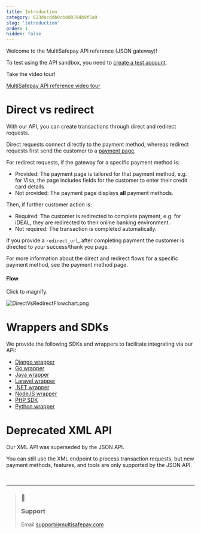```yaml
---
title: Introduction
category: 623dacddb0cbdd0394b9f5a9
slug: 'introduction'
order: 1
hidden: false
---
```


Welcome to the MultiSafepay API reference (JSON gateway)!

To test using the API sandbox, you need to [create a test account](/docs/create-account/).

Take the video tour!

[MultiSafepay API reference video tour](https://youtu.be/hH6zdzN9BRs "@embed")

# Direct vs redirect


With our API, you can create transactions through direct and redirect requests.

Direct requests connect directly to the payment method, whereas redirect requests first send the customer to a [payment page](/docs/payment-pages/).

For redirect requests, if the gateway for a specific payment method is:

- Provided: The payment page is tailored for that payment method, e.g. for Visa, the page includes fields for the customer to enter their credit card details. 
- Not provided: The payment page displays **all** payment methods.

Then, if further customer action is:

- Required: The customer is redirected to complete payment, e.g. for iDEAL, they are redirected to their online banking environment. 
- Not required: The transaction is completed automatically. 

If you provide a `redirect_url`, after completing payment the customer is directed to your success/thank you page.

For more information about the direct and redirect flows for a specific payment method, see the payment method page.

#### Flow

Click to magnify.

![](https://files.readme.io/c702a54-DirectVsRedirectFlowchart.png "DirectVsRedirectFlowchart.png")

# Wrappers and SDKs

We provide the following SDKs and wrappers to facilitate integrating via our API:

- <a href="https://github.com/edoburu/django-multisafepay" target="_blank">Django wrapper</a> <i class="fa fa-external-link" style="font-size:12px;color:#8b929e"></i>
- <a href="https://github.com/kurt-stolle/go-multisafepay" target="_blank">Go wrapper</a> <i class="fa fa-external-link" style="font-size:12px;color:#8b929e"></i>
- <a href="https://github.com/MultiSafepay/Java" target="_blank">Java wrapper</a> <i class="fa fa-external-link" style="font-size:12px;color:#8b929e"></i>
- <a href="https://github.com/MultiSafepay/laravel-api" target="_blank">Laravel wrapper</a> <i class="fa fa-external-link" style="font-size:12px;color:#8b929e"></i>
- <a href="https://github.com/MultiSafepay/.Net" target="_blank">.NET wrapper</a> <i class="fa fa-external-link" style="font-size:12px;color:#8b929e"></i>
- <a href="https://github.com/MultiSafepay/multisafepay-node-wrapper" target="_blank">NodeJS wrapper</a> <i class="fa fa-external-link" style="font-size:12px;color:#8b929e"></i>
- <a href="https://github.com/MultiSafepay/php-sdk" target="_blank">PHP SDK</a> <i class="fa fa-external-link" style="font-size:12px;color:#8b929e"></i>
- <a href="https://github.com/MultiSafepay/multisafepay-python-wrapper" target="_blank">Python wrapper</a> <i class="fa fa-external-link" style="font-size:12px;color:#8b929e"></i>

# Deprecated XML API

Our XML API was superseded by the JSON API.

You can still use the XML endpoint to process transaction requests, but new payment methods, features, and tools are only supported by the JSON API.

<br>

---

<blockquote class="callout callout_info">
    <h3 class="callout-heading false">
        <span class="callout-icon">💬</span>
        <p>Support</p>
    </h3>
    <p>Email <a href="mailto:support@multisafepay.com">support@multisafepay.com</a></p>
</blockquote>